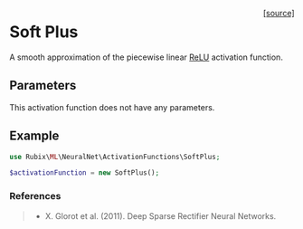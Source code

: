 <span style="float:right;"><a href="https://github.com/RubixML/ML/blob/master/src/NeuralNet/ActivationFunctions/SoftPlus.php">[source]</a></span>

# Soft Plus
A smooth approximation of the piecewise linear [ReLU](relu.md) activation function.

## Parameters
This activation function does not have any parameters.

## Example
```php
use Rubix\ML\NeuralNet\ActivationFunctions\SoftPlus;

$activationFunction = new SoftPlus();
```

### References
>- X. Glorot et al. (2011). Deep Sparse Rectifier Neural Networks.